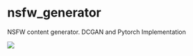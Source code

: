 # nsfw_generator
NSFW content generator. DCGAN and Pytorch Implementation


![](https://github.com/s3nh/nsfw_generator/blob/master/imgs/dcgan.png)
